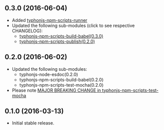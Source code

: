 ## 0.3.0 (2016-06-04)
- Added [typhonjs-npm-scripts-runner](https://github.com/typhonjs-node-npm-scripts/typhonjs-npm-scripts-runner)
- Updated the following sub-modules (click to see respective CHANGELOG): 
  - [typhonjs-npm-scripts-build-babel(0.3.0)](https://github.com/typhonjs-node-npm-scripts/typhonjs-npm-scripts-build-babel/blob/master/CHANGELOG.md#030-2016-06-03)
  - [typhonjs-npm-scripts-publish(0.2.0)](https://github.com/typhonjs-node-npm-scripts/typhonjs-npm-scripts-publish/blob/master/CHANGELOG.md#020-2016-06-02)

## 0.2.0 (2016-06-02)
- Updated the following sub-modules: 
  - typhonjs-node-esdoc(0.2.0) 
  - typhonjs-npm-scripts-build-babel(0.2.0)
  - typhonjs-npm-scripts-test-mocha(0.2.0)
- Please note [MAJOR BREAKING CHANGE in typhonjs-npm-scripts-test-mocha ](https://github.com/typhonjs-node-npm-scripts/typhonjs-npm-scripts-test-mocha/blob/master/CHANGELOG.md#020-2016-06-02)

## 0.1.0 (2016-03-13)
- Initial stable release.
